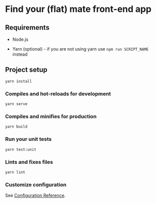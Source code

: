 # Find your (flat) mate front-end app

## Requirements

- Node.js
  
- Yarn (optional) - if you are not using yarn use `npm run SCRIPT_NAME` instead
  

## Project setup

```
yarn install
```

### Compiles and hot-reloads for development

```
yarn serve
```

### Compiles and minifies for production

```
yarn build
```

### Run your unit tests

```
yarn test:unit
```

### Lints and fixes files

```
yarn lint
```

### Customize configuration

See [Configuration Reference](https://cli.vuejs.org/config/).
